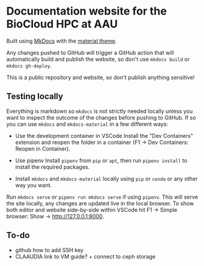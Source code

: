 # Documentation website for the BioCloud HPC at AAU
Built using [MkDocs](https://www.mkdocs.org/) with the [material theme](https://squidfunk.github.io/mkdocs-material/getting-started/).

Any changes pushed to GitHub will trigger a GitHub action that will automatically build and publish the website, so don't use `mkdocs build` or `mkdocs gh-deploy`.

This is a public repository and website, so don't publish anything sensitive!

## Testing locally
Everything is markdown so `mkdocs` is not strictly needed locally unless you want to inspect the outcome of the changes before pushing to GitHub. If so you can use `mkdocs` and `mkdocs-material` in a few different ways:
 
 - Use the development container in VSCode
Install the "Dev Containers" extension and reopen the folder in a container (F1 -> Dev Containers: Reopen in Container).

 - Use pipenv
Install `pipenv` from `pip` or `apt`, then run `pipenv install` to install the required packages.

 - Install `mkdocs` and `mkdocs-material` locally using `pip` or `conda` or any other way you want.

Run `mkdocs serve` or `pipenv run mkdocs serve` if using `pipenv`. This will serve the site locally, any changes are updated live in the local browser. To show both editor and website side-by-side within VSCode hit F1 -> Simple browser: Show -> http://127.0.0.1:8000.

## To-do
- github how to add SSH key
- CLAAUDIA link to VM guide? + connect to ceph storage
